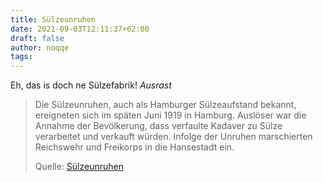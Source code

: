 ```yaml
---
title: Sülzeunruhen
date: 2021-09-03T12:11:37+02:00
draft: false
author: noqqe
tags:
---
```


Eh, das is doch ne Sülzefabrik! *Ausrast*

> Die Sülzeunruhen, auch als Hamburger Sülzeaufstand bekannt, ereigneten sich im
> späten Juni 1919 in Hamburg. Auslöser war die Annahme der Bevölkerung, dass
> verfaulte Kadaver zu Sülze verarbeitet und verkauft würden. Infolge der
> Unruhen marschierten Reichswehr und Freikorps in die Hansestadt ein.
>
> Quelle: [Sülzeunruhen](https://de.wikipedia.org/wiki/S%C3%BClzeunruhen)
